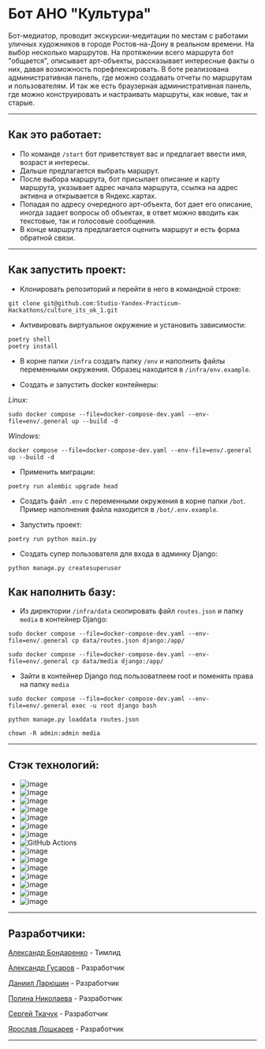 # **Бот АНО "Культура"**
Бот-медиатор, проводит экскурсии-медитации по местам с работами уличных художников в городе Ростов-на-Дону в реальном времени. На выбор несколько маршрутов. На протяжении всего маршрута бот "общается", описывает арт-объекты, рассказывает интересные факты о них, давая возможность порефлексировать.
В боте реализована административная панель, где можно создавать отчеты по маршрутам и пользователям. И так же есть браузерная административная панель, где можно конструировать и настраивать маршруты, как новые, так и старые.
___
## Как это работает:
* По команде `/start` бот приветствует вас и предлагает ввести имя, возраст и интересы.
* Дальше предлагается выбрать маршрут.
* После выбора маршрута, бот присылает описание и карту маршрута, указывает адрес начала маршрута, ссылка на адрес активна и открывается в Яндекс.картах.
* Попадая по адресу очередного арт-объекта, бот дает его описание, иногда задает вопросы об объектах, в ответ можно вводить как текстовые, так и голосовые сообщения.
* В конце маршрута предлагается оценить маршрут и есть форма обратной связи.
___
## **Как запустить проект**:

* Клонировать репозиторий и перейти в него в командной строке:
```
git clone git@github.com:Studio-Yandex-Practicum-Hackathons/culture_its_ok_1.git
```

* Активировать виртуальное окружение и установить зависимости:
```
poetry shell
poetry install
```

* В корне папки `/infra` создать папку `/env` и наполнить файлы переменными окружения. Образец находится в `/infra/env.example`.


* Создать и запустить docker контейнеры:

*Linux:*
```
sudo docker compose --file=docker-compose-dev.yaml --env-file=env/.general up --build -d
```

*Windows:*
```
docker compose --file=docker-compose-dev.yaml --env-file=env/.general up --build -d
```

* Применить миграции:
```
poetry run alembic upgrade head
```

* Создать файл `.env` с переменными окружения в корне папки `/bot`. Пример наполнения файла находится в `/bot/.env.example`.

* Запустить проект:
```
poetry run python main.py
```

* Создать супер пользователя для входа в админку Django:
```
python manage.py createsuperuser
```


## **Как наполнить базу**:

* Из директории `/infra/data` скопировать файл `routes.json` и папку `media` в контейнер Django:
```
sudo docker compose --file=docker-compose-dev.yaml --env-file=env/.general cp data/routes.json django:/app/
```
```
sudo docker compose --file=docker-compose-dev.yaml --env-file=env/.general cp data/media django:/app/
```
* Зайти в контейнер Django под пользоватлеем root и поменять права на папку `media`
```
sudo docker compose --file=docker-compose-dev.yaml --env-file=env/.general exec -u root django bash
```
```
python manage.py loaddata routes.json
```
```
chown -R admin:admin media
```


___
## **Стэк технологий**:
* ![image](https://img.shields.io/badge/Python-FFD43B?style=for-the-badge&logo=python&logoColor=blue)
* ![image](https://img.shields.io/badge/Nginx-009639?style=for-the-badge&logo=nginx&logoColor=white)
* ![image](https://img.shields.io/badge/Docker-2CA5E0?style=for-the-badge&logo=docker&logoColor=white)
* ![image](https://img.shields.io/badge/Django-092E20?style=for-the-badge&logo=django&logoColor=green)
* ![image](https://img.shields.io/badge/PostgreSQL-316192?style=for-the-badge&logo=postgresql&logoColor=white)
* ![image](	https://img.shields.io/badge/aiogram-018bff?style=for-the-badge&logo=aiogram&logoColor=white)
* ![image](https://img.shields.io/badge/redis-CC0000.svg?&style=for-the-badge&logo=redis&logoColor=white)
* ![GitHub Actions](https://img.shields.io/badge/github%20actions-%232671E5.svg?style=for-the-badge&logo=githubactions&logoColor=white)
* ![image](https://img.shields.io/badge/GitHub-100000?style=for-the-badge&logo=github&logoColor=white)
* ![image](https://img.shields.io/badge/Google%20Sheets-34A853?style=for-the-badge&logo=google-sheets&logoColor=white)
* ![image](https://img.shields.io/badge/sentry-purple?style=for-the-badge&logo=sentry)
* ![image](https://img.shields.io/badge/alembic-7FFFD4?style=for-the-badge)
* ![image](https://img.shields.io/badge/sql%20alchemy-grey?style=for-the-badge&logo=alchemy)
* ![image](https://img.shields.io/badge/pydantic-FF1493?style=for-the-badge&logo=pydantic)
* ![image](https://img.shields.io/badge/poetry-4169E1?style=for-the-badge&logo=poetry)
___
## **Разработчики**:
[Александр Бондаренко](https://github.com/dcomrad) - Тимлид

[Александр Гусаров](https://github.com/GUSICATC) - Разработчик

[Даниил Ларюшин](https://github.com/danlaryushin) - Разработчик

[Полина Николаева](https://github.com/STI-xa) - Разработчик

[Сергей Ткачук](https://github.com/SergeychUK92) - Разработчик

[Ярослав Лошкарев](https://github.com/94R1K) - Разработчик

___